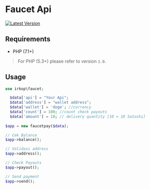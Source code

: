 Faucet Api
===============

[![Latest Version](https://packagist.org/irkop)](https://packagist.org/irkop)

Requirements
------------

 * PHP (7.1+)

> For PHP (5.3+) please refer to version `1.0`.


Usage
-----

```php
use irkop\faucet;

  $data['api'] = "Your Api";
  $data['address'] = "wallet address";
  $data['wallet'] = 'doge'; //currency 
  $data['count'] = 100; //count check payouts 
  $data['amount'] = 10; // delivery quantity [10 = 10 Satoshi]
  
$app = new faucetpay($data);

// Cek Balance
$app->balance();

// Validasi address 
$app->address();

// Check Payouts
$app->payout();

// Send payment  
$app->send();

```

